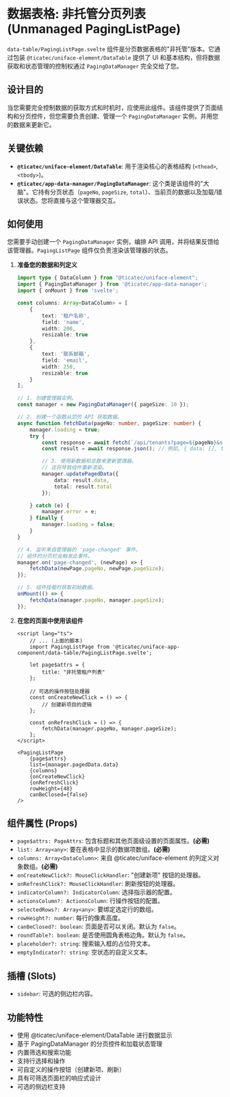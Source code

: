 # 数据表格: 非托管分页列表 (Unmanaged PagingListPage)

`data-table/PagingListPage.svelte` 组件是分页数据表格的"非托管"版本。它通过包装 `@ticatec/uniface-element/DataTable` 提供了 UI 和基本结构，但将数据获取和状态管理的控制权通过 `PagingDataManager` 完全交给了您。

## 设计目的

当您需要完全控制数据的获取方式和时机时，应使用此组件。该组件提供了页面结构和分页控件，但您需要负责创建、管理一个 `PagingDataManager` 实例，并用您的数据来更新它。

## 关键依赖

-   **`@ticatec/uniface-element/DataTable`**: 用于渲染核心的表格结构 (`<thead>`, `<tbody>`)。
-   **`@ticatec/app-data-manager/PagingDataManager`**: 这个类是该组件的"大脑"。它持有分页状态（`pageNo`, `pageSize`, `total`）、当前页的数据以及加载/错误状态。您将直接与这个管理器交互。

## 如何使用

您需要手动创建一个 `PagingDataManager` 实例，编排 API 调用，并将结果反馈给该管理器。`PagingListPage` 组件仅负责渲染该管理器的状态。

1.  **准备您的数据和列定义**

    ```ts
    import type { DataColumn } from "@ticatec/uniface-element";
    import { PagingDataManager } from '@ticatec/app-data-manager';
    import { onMount } from 'svelte';

    const columns: Array<DataColumn> = [
        {
            text: '租户名称',
            field: 'name',
            width: 200,
            resizable: true
        },
        {
            text: '联系邮箱',
            field: 'email',
            width: 250,
            resizable: true
        }
    ];

    // 1. 创建管理器实例。
    const manager = new PagingDataManager({ pageSize: 10 });

    // 2. 创建一个函数从您的 API 获取数据。
    async function fetchData(pageNo: number, pageSize: number) {
        manager.loading = true;
        try {
            const response = await fetch(`/api/tenants?page=${pageNo}&size=${pageSize}`);
            const result = await response.json(); // 例如, { data: [], total: 100 }

            // 3. 使用新数据和总数来更新管理器。
            // 这将导致组件重新渲染。
            manager.updatePagedData({
                data: result.data,
                total: result.total
            });

        } catch (e) {
            manager.error = e;
        } finally {
            manager.loading = false;
        }
    }

    // 4. 监听来自管理器的 'page-changed' 事件。
    // 组件的分页栏会触发此事件。
    manager.on('page-changed', (newPage) => {
        fetchData(newPage.pageNo, newPage.pageSize);
    });

    // 5. 组件挂载时获取初始数据。
    onMount(() => {
        fetchData(manager.pageNo, manager.pageSize);
    });
    ```

2.  **在您的页面中使用该组件**

    ```svelte
    <script lang="ts">
        // ... (上面的脚本)
        import PagingListPage from '@ticatec/uniface-app-component/data-table/PagingListPage.svelte';

        let page$attrs = {
            title: "非托管租户列表"
        };

        // 可选的操作按钮处理器
        const onCreateNewClick = () => {
            // 创建新项目的逻辑
        };

        const onRefreshClick = () => {
            fetchData(manager.pageNo, manager.pageSize);
        };
    </script>

    <PagingListPage
        {page$attrs}
        list={manager.pagedData.data}
        {columns}
        {onCreateNewClick}
        {onRefreshClick}
        rowHeight={48}
        canBeClosed={false}
    />
    ```

## 组件属性 (Props)

-   `page$attrs: PageAttrs`: 包含标题和其他页面级设置的页面属性。**(必需)**
-   `list: Array<any>`: 要在表格中显示的数据项数组。**(必需)**
-   `columns: Array<DataColumn>`: 来自 @ticatec/uniface-element 的列定义对象数组。**(必需)**
-   `onCreateNewClick?: MouseClickHandler`: "创建新项" 按钮的处理器。
-   `onRefreshClick?: MouseClickHandler`: 刷新按钮的处理器。
-   `indicatorColumn?: IndicatorColumn`: 选择指示器的配置。
-   `actionsColumn?: ActionsColumn`: 行操作按钮的配置。
-   `selectedRows?: Array<any>`: 要绑定选定行的数组。
-   `rowHeight?: number`: 每行的像素高度。
-   `canBeClosed?: boolean`: 页面是否可以关闭。默认为 `false`。
-   `roundTable?: boolean`: 是否使用圆角表格边角。默认为 `false`。
-   `placeholder?: string`: 搜索输入框的占位符文本。
-   `emptyIndicator?: string`: 空状态的自定义文本。

## 插槽 (Slots)

-   `sidebar`: 可选的侧边栏内容。

## 功能特性

-   使用 @ticatec/uniface-element/DataTable 进行数据显示
-   基于 PagingDataManager 的分页控件和加载状态管理
-   内置筛选和搜索功能
-   支持行选择和操作
-   可自定义的操作按钮（创建新项、刷新）
-   具有可筛选页面栏的响应式设计
-   可选的侧边栏支持